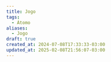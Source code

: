 ```yaml
---
title: Jogo
tags:
  - Átomo
aliases:
  - Jogo
draft: true
created_at: 2024-07-08T17:33:33-03:00
updated_at: 2025-02-08T21:56:07-03:00
---
```



